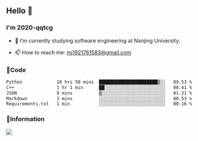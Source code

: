 ## Hello 👋


### I'm 2020-qqtcg

- 🔭 I’m currently studying software engineering at Nanjing University. 
<!-- - 🌱 I’m currently learning MLsys and -->
<!-- - 👯 I’m looking to collaborate on ... -->
<!-- - 🤔 I’m looking for help with ... -->
<!-- - 💬 Ask me about ... -->
- 📫 How to reach me: mj1921761583@gmail.com
<!-- - 😄 Pronouns: ... -->
<!-- - ⚡ Fun fact: ... -->

### 🌱Code
<!--START_SECTION:waka-->

```txt
Python             10 hrs 50 mins  ██████████████████████▒░░   89.53 %
C++                1 hr 1 min      ██░░░░░░░░░░░░░░░░░░░░░░░   08.41 %
JSON               9 mins          ▒░░░░░░░░░░░░░░░░░░░░░░░░   01.31 %
Markdown           3 mins          ░░░░░░░░░░░░░░░░░░░░░░░░░   00.53 %
Requirements.txt   1 min           ░░░░░░░░░░░░░░░░░░░░░░░░░   00.16 %
```

<!--END_SECTION:waka-->

### 💬Information
![](https://github-readme-stats.vercel.app/api?username=2020-qqtcg&theme=buefy&hide_border=false)


<!-- <div align="center"> <img src="https://github-readme-activity-graph.vercel.app/graph?username=2020-qqtcg&theme=minimal" /> </div> -->


